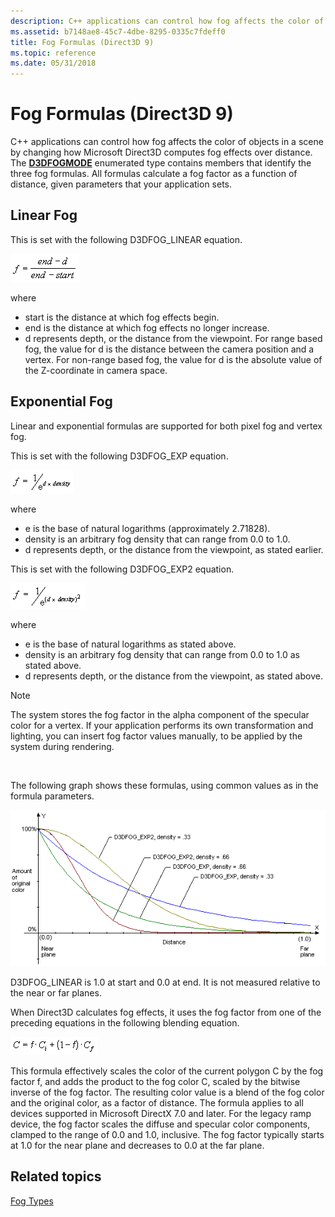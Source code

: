 ```yaml
---
description: C++ applications can control how fog affects the color of objects in a scene by changing how Microsoft Direct3D computes fog effects over distance.
ms.assetid: b7148ae8-45c7-4dbe-8295-0335c7fdeff0
title: Fog Formulas (Direct3D 9)
ms.topic: reference
ms.date: 05/31/2018
---
```


# Fog Formulas (Direct3D 9)

C++ applications can control how fog affects the color of objects in a scene by changing how Microsoft Direct3D computes fog effects over distance. The [**D3DFOGMODE**](./d3dfogmode.md) enumerated type contains members that identify the three fog formulas. All formulas calculate a fog factor as a function of distance, given parameters that your application sets.

## Linear Fog

This is set with the following D3DFOG\_LINEAR equation.

![equation of direct3d linear fog](images/fogliner.png)

where

-   start is the distance at which fog effects begin.
-   end is the distance at which fog effects no longer increase.
-   d represents depth, or the distance from the viewpoint. For range based fog, the value for d is the distance between the camera position and a vertex. For non-range based fog, the value for d is the absolute value of the Z-coordinate in camera space.

## Exponential Fog

Linear and exponential formulas are supported for both pixel fog and vertex fog.

This is set with the following D3DFOG\_EXP equation.

![equation of direct3d exponential fog](images/fogexp.png)

where

-   e is the base of natural logarithms (approximately 2.71828).
-   density is an arbitrary fog density that can range from 0.0 to 1.0.
-   d represents depth, or the distance from the viewpoint, as stated earlier.

This is set with the following D3DFOG\_EXP2 equation.

![equation of direct3d exponential 2 fog](images/fogexp2.png)

where

-   e is the base of natural logarithms as stated above.
-   density is an arbitrary fog density that can range from 0.0 to 1.0 as stated above.
-   d represents depth, or the distance from the viewpoint, as stated above.

> [!Note]  
> The system stores the fog factor in the alpha component of the specular color for a vertex. If your application performs its own transformation and lighting, you can insert fog factor values manually, to be applied by the system during rendering.

 

The following graph shows these formulas, using common values as in the formula parameters.

![graph of the fog formulas over distance and amount of color](images/foggraph.png)

D3DFOG\_LINEAR is 1.0 at start and 0.0 at end. It is not measured relative to the near or far planes.

When Direct3D calculates fog effects, it uses the fog factor from one of the preceding equations in the following blending equation.

![equation of fog effects for direct3d](images/fogcalc.png)

This formula effectively scales the color of the current polygon C by the fog factor f, and adds the product to the fog color C, scaled by the bitwise inverse of the fog factor. The resulting color value is a blend of the fog color and the original color, as a factor of distance. The formula applies to all devices supported in Microsoft DirectX 7.0 and later. For the legacy ramp device, the fog factor scales the diffuse and specular color components, clamped to the range of 0.0 and 1.0, inclusive. The fog factor typically starts at 1.0 for the near plane and decreases to 0.0 at the far plane.

## Related topics

<dl> <dt>

[Fog Types](fog-types.md)
</dt> </dl>

 

 
